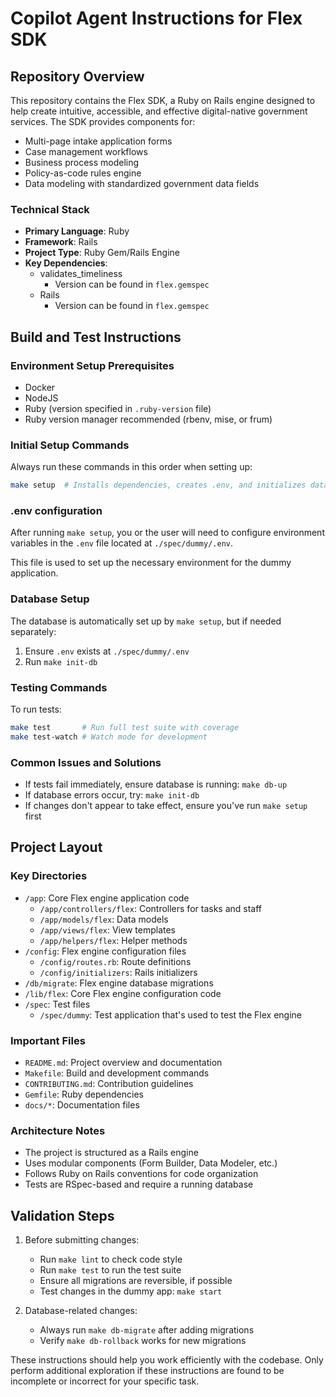 # Copilot Agent Instructions for Flex SDK

## Repository Overview

This repository contains the Flex SDK, a Ruby on Rails engine designed to help create intuitive, accessible, and effective digital-native government services. The SDK provides components for:

- Multi-page intake application forms
- Case management workflows
- Business process modeling
- Policy-as-code rules engine
- Data modeling with standardized government data fields

### Technical Stack

- **Primary Language**: Ruby
- **Framework**: Rails
- **Project Type**: Ruby Gem/Rails Engine
- **Key Dependencies**:
  - validates_timeliness
    - Version can be found in `flex.gemspec`
  - Rails
    - Version can be found in `flex.gemspec`

## Build and Test Instructions

### Environment Setup Prerequisites

- Docker
- NodeJS
- Ruby (version specified in `.ruby-version` file)
- Ruby version manager recommended (rbenv, mise, or frum)

### Initial Setup Commands

Always run these commands in this order when setting up:

```bash
make setup  # Installs dependencies, creates .env, and initializes database
```

### .env configuration

After running `make setup`, you or the user will need to configure environment variables in the `.env` file located at `./spec/dummy/.env`.

This file is used to set up the necessary environment for the dummy application.

### Database Setup

The database is automatically set up by `make setup`, but if needed separately:

1. Ensure `.env` exists at `./spec/dummy/.env`
2. Run `make init-db`

### Testing Commands

To run tests:

```bash
make test       # Run full test suite with coverage
make test-watch # Watch mode for development
```

### Common Issues and Solutions

- If tests fail immediately, ensure database is running: `make db-up`
- If database errors occur, try: `make init-db`
- If changes don't appear to take effect, ensure you've run `make setup` first

## Project Layout

### Key Directories

- `/app`: Core Flex engine application code
  - `/app/controllers/flex`: Controllers for tasks and staff
  - `/app/models/flex`: Data models
  - `/app/views/flex`: View templates
  - `/app/helpers/flex`: Helper methods
- `/config`: Flex engine configuration files
  - `/config/routes.rb`: Route definitions
  - `/config/initializers`: Rails initializers
- `/db/migrate`: Flex engine database migrations
- `/lib/flex`: Core Flex engine configuration code
- `/spec`: Test files
  - `/spec/dummy`: Test application that's used to test the Flex engine

### Important Files

- `README.md`: Project overview and documentation
- `Makefile`: Build and development commands
- `CONTRIBUTING.md`: Contribution guidelines
- `Gemfile`: Ruby dependencies
- `docs/*`: Documentation files

### Architecture Notes

- The project is structured as a Rails engine
- Uses modular components (Form Builder, Data Modeler, etc.)
- Follows Ruby on Rails conventions for code organization
- Tests are RSpec-based and require a running database

## Validation Steps

1. Before submitting changes:

   - Run `make lint` to check code style
   - Run `make test` to run the test suite
   - Ensure all migrations are reversible, if possible
   - Test changes in the dummy app: `make start`

2. Database-related changes:
   - Always run `make db-migrate` after adding migrations
   - Verify `make db-rollback` works for new migrations

These instructions should help you work efficiently with the codebase. Only perform additional exploration if these instructions are found to be incomplete or incorrect for your specific task.
